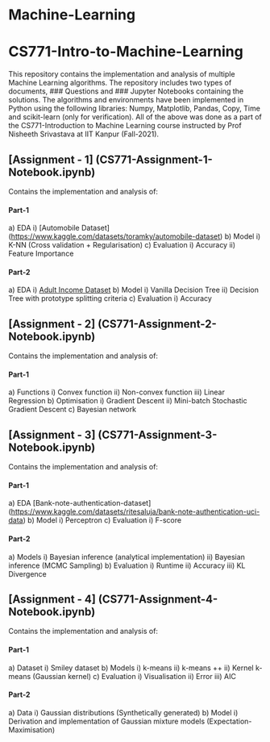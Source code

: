 # Machine-Learning

# CS771-Intro-to-Machine-Learning

This repository contains the implementation and analysis of multiple Machine Learning algorithms. The repository includes two types of documents, ### Questions and ### Jupyter Notebooks containing the solutions. The algorithms and environments have been implemented in Python using the following libraries: Numpy, Matplotlib, Pandas, Copy, Time and scikit-learn (only for verification). All of the above was done as a part of the CS771-Introduction to Machine Learning course instructed by Prof Nisheeth Srivastava at IIT Kanpur (Fall-2021). 

## [Assignment - 1] (CS771-Assignment-1-Notebook.ipynb)

Contains the implementation and analysis of:

#### Part-1
a) EDA
	i) [Automobile Dataset] (https://www.kaggle.com/datasets/toramky/automobile-dataset)
b)  Model
	i) K-NN (Cross validation + Regularisation) 
c) Evaluation
	i) Accuracy
	ii) Feature Importance

#### Part-2
a) EDA
	i) [Adult Income Dataset](https://www.kaggle.com/datasets/wenruliu/adult-income-dataset)
b)  Model
	i) Vanilla Decision Tree 
	ii) Decision Tree with prototype splitting criteria 
c) Evaluation
	i) Accuracy

## [Assignment - 2] (CS771-Assignment-2-Notebook.ipynb)

Contains the implementation and analysis of:

#### Part-1
a) Functions
	i) Convex function
	ii) Non-convex function
	iii) Linear Regression
b) Optimisation
	i) Gradient Descent
	ii) Mini-batch Stochastic Gradient Descent
c) Bayesian network

## [Assignment - 3] (CS771-Assignment-3-Notebook.ipynb)

Contains the implementation and analysis of:

#### Part-1
a) EDA
	[Bank-note-authentication-dataset]
(https://www.kaggle.com/datasets/ritesaluja/bank-note-authentication-uci-data)
b) Model
	i) Perceptron
c) Evaluation
	i) F-score

#### Part-2
a) Models
	i) Bayesian inference (analytical implementation)
	ii) Bayesian inference (MCMC Sampling)
b) Evaluation
	i) Runtime
	ii) Accuracy
	iii) KL Divergence

## [Assignment - 4] (CS771-Assignment-4-Notebook.ipynb) 

Contains the implementation and analysis of:

#### Part-1
a) Dataset
	i) Smiley dataset
b) Models
	i) k-means
	ii) k-means ++
	ii) Kernel k-means (Gaussian kernel)
c) Evaluation
	i) Visualisation
	ii) Error
	iii) AIC

#### Part-2
a) Data
	i) Gaussian distributions (Synthetically generated)
b) Model 
	i) Derivation and implementation of Gaussian mixture models (Expectation-Maximisation)


